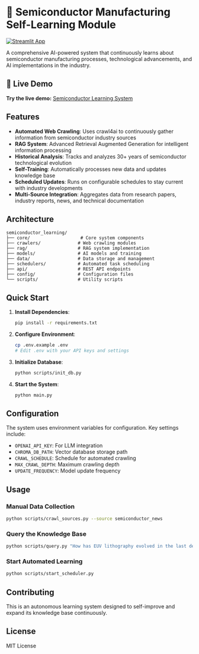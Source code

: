 # 🔬 Semiconductor Manufacturing Self-Learning Module

[![Streamlit App](https://static.streamlit.io/badges/streamlit_badge_black_white.svg)](https://your-app-name.streamlit.app)

A comprehensive AI-powered system that continuously learns about semiconductor manufacturing processes, technological advancements, and AI implementations in the industry.

## 🚀 **Live Demo**

**Try the live demo:** [Semiconductor Learning System](https://your-app-name.streamlit.app)

## Features

- **Automated Web Crawling**: Uses crawl4ai to continuously gather information from semiconductor industry sources
- **RAG System**: Advanced Retrieval Augmented Generation for intelligent information processing
- **Historical Analysis**: Tracks and analyzes 30+ years of semiconductor technological evolution
- **Self-Training**: Automatically processes new data and updates knowledge base
- **Scheduled Updates**: Runs on configurable schedules to stay current with industry developments
- **Multi-Source Integration**: Aggregates data from research papers, industry reports, news, and technical documentation

## Architecture

```
semiconductor_learning/
├── core/                   # Core system components
├── crawlers/              # Web crawling modules
├── rag/                   # RAG system implementation
├── models/                # AI models and training
├── data/                  # Data storage and management
├── schedulers/            # Automated task scheduling
├── api/                   # REST API endpoints
├── config/                # Configuration files
└── scripts/               # Utility scripts
```

## Quick Start

1. **Install Dependencies**:

   ```bash
   pip install -r requirements.txt
   ```

2. **Configure Environment**:

   ```bash
   cp .env.example .env
   # Edit .env with your API keys and settings
   ```

3. **Initialize Database**:

   ```bash
   python scripts/init_db.py
   ```

4. **Start the System**:
   ```bash
   python main.py
   ```

## Configuration

The system uses environment variables for configuration. Key settings include:

- `OPENAI_API_KEY`: For LLM integration
- `CHROMA_DB_PATH`: Vector database storage path
- `CRAWL_SCHEDULE`: Schedule for automated crawling
- `MAX_CRAWL_DEPTH`: Maximum crawling depth
- `UPDATE_FREQUENCY`: Model update frequency

## Usage

### Manual Data Collection

```bash
python scripts/crawl_sources.py --source semiconductor_news
```

### Query the Knowledge Base

```bash
python scripts/query.py "How has EUV lithography evolved in the last decade?"
```

### Start Automated Learning

```bash
python scripts/start_scheduler.py
```

## Contributing

This is an autonomous learning system designed to self-improve and expand its knowledge base continuously.

## License

MIT License

